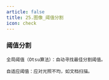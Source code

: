 ```yaml
---
article: false
title: 25.图像_阈值分割
icon: check
---
```


### 阈值分割
```text
全局阈值（Otsu算法）：自动寻找最佳分割阈值。

自适应阈值：应对光照不均，如文档扫描。

```










